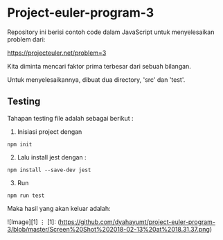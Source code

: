 # Project-euler-program-3

Repository ini berisi contoh code dalam JavaScript untuk menyelesaikan problem dari:

 https://projecteuler.net/problem=3

Kita diminta mencari faktor prima terbesar dari sebuah bilangan. 

Untuk menyelesaikannya, dibuat dua directory, 'src' dan 'test'. 

## Testing

Tahapan testing file adalah sebagai berikut :
1. Inisiasi project dengan 

`
npm init
`

2. Lalu install jest dengan :
 
 `
 npm install --save-dev jest
 `

 3. Run 
 
 `
 npm run test
 `
 
 Maka hasil yang akan keluar adalah:

![Image][1]
⋮
[1]: (https://github.com/dyahayumt/project-euler-program-3/blob/master/Screen%20Shot%202018-02-13%20at%2018.31.37.png)
